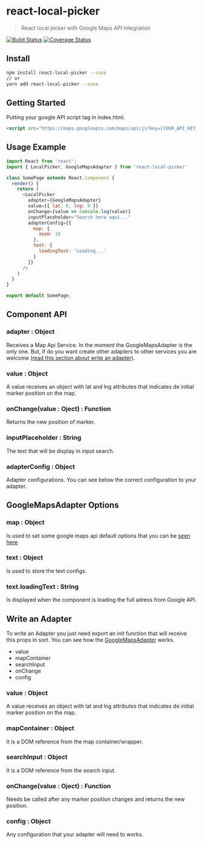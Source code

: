 # react-local-picker
> React local picker with Google Maps API integration

[![Build Status](https://travis-ci.org/Enegrecer/react-local-picker.svg?branch=master)](https://travis-ci.org/Enegrecer/react-local-picker) [![Coverage Status](https://coveralls.io/repos/github/Enegrecer/react-local-picker/badge.svg?branch=master)](https://coveralls.io/github/Enegrecer/react-local-picker?branch=master)

## Install
```bash
npm install react-local-picker --save
// or
yarn add react-local-picker --save
```

## Getting Started
Putting your google API script tag in index.html.
```html
<script src="https://maps.googleapis.com/maps/api/js?key=[YOUR_API_KEY_HERE]&libraries=places"></script>
```
## Usage Example
```javascript
import React from 'react';
import { LocalPicker, GoogleMapsAdapter } from 'react-local-picker'

class SomePage extends React.Component {
  render() {
    return (
      <LocalPicker
        adapter={GoogleMapsAdapter}
        value={{ lat: 0, lng: 0 }}
        onChange={value => console.log(value)}
        inputPlaceholder="Search here aqui..."
        adapterConfig={{
          map: {
            zoom: 10
          },
          text: {
            loadingText: 'Loading...'
          }
        }}
      />
    )
  }
}

export default SomePage;
```
## Component API
### adapter : Object
Receives a Map Api Service. In the moment the GoogleMapsAdapter is the only one. But, if do you want create other adapters to other services you are welcome ([read this section about write an adapter](#write-an-adapter)).
### value : Object
A value receives an object with lat and lng attributes that indicates de initial marker position on the map.
### onChange(value : Oject) : Function
Returns the new position of marker.
### inputPlaceholder : String
The text that will be display in input search.
### adapterConfig : Object
Adapter configurations. You can see below the correct configuration to your adapter.

## GoogleMapsAdapter Options
### map : Object
Is used to set some google maps api default options that you can be [seen here](https://developers.google.com/maps/documentation/javascript/).
### text : Object
Is used to store the text configs.
### text.loadingText : String
Is displayed when the component is loading the full adress from Google API.

## Write an Adapter
To write an Adapter you just need export an init function that will receive this props in sort. You can see how the [GoogleMapsAdapter](https://github.com/Enegrecer/react-local-picker/blob/master/src/lib/GoogleMapsAdapter.js) works.
- value
- mapContainer
- searchInput
- onChange
- config

### value : Object
A value receives an object with lat and lng attributes that indicates de initial marker position on the map.
### mapContainer : Object
It is a DOM reference from the map container/wrapper.
### searchInput : Object
It is a DOM reference from the search input.
### onChange(value : Oject) : Function
Needs be called after any marker position changes and returns the new position.
### config : Object
Any configuration that your adapter will need to works.
